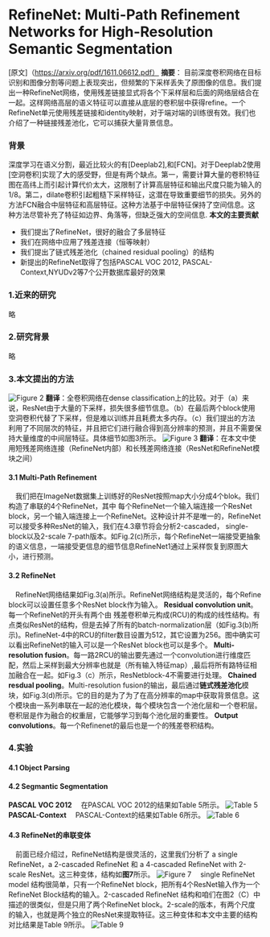 # RefineNet: Multi-Path Refinement Networks for High-Resolution Semantic Segmentation
[原文]（https://arxiv.org/pdf/1611.06612.pdf）
**摘要**：
目前深度卷积网络在目标识别和图像分割等问题上表现突出，但频繁的下采样丢失了原图像的信息。我们提出一种RefineNet网络，使用残差链接显式将各个下采样层和后面的网络层结合在一起。这样网络高层的语义特征可以直接从底层的卷积层中获得refine。一个RefineNet单元使用残差链接和identity映射，对于端对端的训练很有效。我们也介绍了一种链接残差池化，它可以捕获大量背景信息。
### 背景
深度学习在语义分割，最近比较火的有[Deeplab2],和[FCN]。对于Deeplab2使用[空洞卷积]实现了大的感受野，但是有两个缺点。第一，需要计算大量的卷积特征图在高纬上而引起计算代价太大，这限制了计算高层特征和输出尺度只能为输入的1/8。第二，dilate卷积引起粗糙下采样特征，这潜在导致重要细节的损失。另外的方法FCN融合中层特征和高层特征。这种方法基于中层特征保持了空间信息。这种方法尽管补充了特征如边界、角落等，但缺乏强大的空间信息.
**本文的主要贡献**
- 我们提出了RefineNet，很好的融合了多层特征
- 我们在网络中应用了残差连接（恒等映射）
- 我们提出了链式残差池化（chained residual pooling）的结构
- 新提出的RefineNet取得了包括PASCAL VOC 2012, PASCAL-Context,NYUDv2等7个公开数据库最好的效果
### 1.近来的研究
略
### 2.研究背景
略
### 3.本文提出的方法
![Figure 2](https://paper-reading-1258239805.cos.ap-chengdu.myqcloud.com/RefineNet_Fig2.PNG)
**翻译**：全卷积网络在dense classification上的比较。对于（a）来说，ResNet由于大量的下采样，损失很多细节信息。（b）在最后两个block使用空洞卷积代替了下采样，但是难以训练并且耗费太多内存。（c）我们提出的方法利用了不同层次的特征，并且把它们进行融合得到高分辨率的预测，并且不需要保持大量维度的中间层特征。具体细节如图3所示。
![Figure 3](https://paper-reading-1258239805.cos.ap-chengdu.myqcloud.com/RefineNet_Fig3.PNG)
**翻译**：在本文中使用短残差网络连接（RefineNet内部）和长残差网络连接（ResNet和RefineNet模块之间）
#### 3.1 Multi-Path Refinement
&emsp;我们把在ImageNet数据集上训练好的ResNet按照map大小分成4个blok。我们构造了串联的4个RefineNet，其中
每个RefineNet一个输入端连接一个ResNet block，另一个输入端连接上一个RefineNet。这种设计并不是唯一的，RefineNet可以接受多种ResNet的输入，我们在4.3章节将会分析2-cascaded， single-block以及2-scale 7-path版本。如Fig.2(c)所示，每个RefineNet一端接受更抽象的语义信息，一端接受更信息的细节信息RefineNet1通过上采样恢复到原图大小，进行预测。
#### 3.2 RefineNet
&emsp;RefineNet网络结果如Fig.3(a)所示。RefineNet网络结构是灵活的，每个Refine block可以设置任意多个ResNet block作为输入。
**Residual convolution unit**。每一个RefineNet的开头有两个由 残差卷积单元构成(RCU)的构成的线性结构。有点类似ResNet的结构，但是去掉了所有的batch-normalization层（如Fig.3(b)所示)。RefineNet-4中的RCU的filter数目设置为512，其它设置为256。图中确实可以看出RefineNet的输入可以是一个ResNet block也可以是多个。
**Multi-resolution fusion**。每一路2RCU的输出要先通过一个convolution进行维度匹配，然后上采样到最大分辨率也就是（所有输入特征map）,最后将所有路特征相加融合在一起。如Fig.3（c）所示，ResNetblock-4不需要进行处理。
**Chained resdual pooling**。Multi-resolution fusion的输出，最后通过**链式残差池化**模块，如Fig.3(d)所示。它的目的是为了为了在高分辨率的map中获取背景信息。这个模块由一系列串联在一起的池化模块，每个模块包含一个池化层和一个卷积层。卷积层是作为融合的权重层，它能够学习到每个池化层的重要性。
**Output convolutions**。每一个Refinenet的最后也是一个的残差卷积结构。
### 4.实验
#### 4.1 Object Parsing
#### 4.2 Segmantic Segmentation
**PASCAL VOC 2012**
&emsp;在PASCAL VOC 2012的结果如Table 5所示。
![Table 5](https://paper-reading-1258239805.cos.ap-chengdu.myqcloud.com/RefineNet_Table5.PNG)
**PASCAL-Context**
&emsp;PASCAL-Context的结果如Table 6所示。
![Table 6](https://paper-reading-1258239805.cos.ap-chengdu.myqcloud.com/RefineNet_Table6.PNG)
#### 4.3 RefineNet的串联变体
&emsp;前面已经介绍过，RefineNet结构是很灵活的，这里我们分析了 a single RefineNet，a 2-cascaded RefineNet 和 a 4-cascaded RefineNet with 2-scale ResNet。这三种变体，结构如**图7**所示。
![Figure 7](https://paper-reading-1258239805.cos.ap-chengdu.myqcloud.com/RefineNet_figure7.PNG)
&emsp;single RefineNet model 结构很简单，只有一个RefineNet block，把所有4个ResNet输入作为一个RefineNet Block结构的输入。2-cascaded RefineNet 结构和咱们在图2（C）中描述的很类似，但是只用了两个RefineNet block。2-scale的版本，有两个尺度的输入，也就是两个独立的ResNet来提取特征。这三种变体和本文中主要的结构对比结果是Table 9所示。
![Table 9](https://paper-reading-1258239805.cos.ap-chengdu.myqcloud.com/RefineNet_Table9.PNG)



